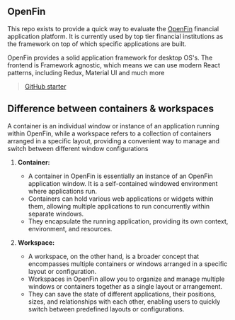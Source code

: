 ## OpenFin

This repo exists to provide a quick way to evaluate the [OpenFin](https://www.openfin.co/) financial application platform. It is currently used by top tier financial institutions as the framework on top of which specific applications are built. 

OpenFin provides a solid application framework for desktop OS's. The frontend is Framework agnostic, which means we can use modern React patterns, including Redux, Material UI and much more

> [GitHub starter](https://github.com/built-on-openfin/frontend-framework-starter)

## Difference between containers & workspaces

A container is an individual window or instance of an application running within OpenFin, while a workspace refers to a collection of containers arranged in a specific layout, providing a convenient way to manage and switch between different window configurations

1. **Container:**
   - A container in OpenFin is essentially an instance of an OpenFin application window. It is a self-contained windowed environment where applications run.
   - Containers can hold various web applications or widgets within them, allowing multiple applications to run concurrently within separate windows.
   - They encapsulate the running application, providing its own context, environment, and resources.

2. **Workspace:**
   - A workspace, on the other hand, is a broader concept that encompasses multiple containers or windows arranged in a specific layout or configuration.
   - Workspaces in OpenFin allow you to organize and manage multiple windows or containers together as a single layout or arrangement.
   - They can save the state of different applications, their positions, sizes, and relationships with each other, enabling users to quickly switch between predefined layouts or configurations.
